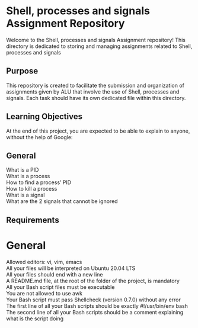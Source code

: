 # Shell, processes and signals Assignment Repository
Welcome to the Shell, processes and signals Assignment repository! This directory is dedicated to storing and managing assignments related to Shell, processes and signals

## Purpose

This repository is created to facilitate the submission and organization of assignments given by ALU that involve the use of Shell, processes and signals. Each task should have its own dedicated file within this directory.

## Learning Objectives

At the end of this project, you are expected to be able to explain to anyone, without the help of Google:

## General

What is a PID<br>
What is a process<br>
How to find a process’ PID<br>
How to kill a process<br>
What is a signal<br>
What are the 2 signals that cannot be ignored<br>

## Requirements
# General
Allowed editors: vi, vim, emacs<br>
All your files will be interpreted on Ubuntu 20.04 LTS<br>
All your files should end with a new line<br>
A README.md file, at the root of the folder of the project, is mandatory<br>
All your Bash script files must be executable<br>
You are not allowed to use awk<br>
Your Bash script must pass Shellcheck (version 0.7.0) without any error<br>
The first line of all your Bash scripts should be exactly #!/usr/bin/env bash<br>
The second line of all your Bash scripts should be a comment explaining what is the script doing<br>



